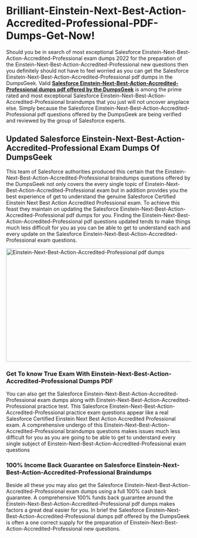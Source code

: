 # Brilliant-Einstein-Next-Best-Action-Accredited-Professional-PDF-Dumps-Get-Now!
<p>Should you be in search of most exceptional Salesforce Einstein-Next-Best-Action-Accredited-Professional exam dumps 2022 for the preparation of the Einstein-Next-Best-Action-Accredited-Professional new questions then you definitely should not have to feel worried as you can get the Salesforce Einstein-Next-Best-Action-Accredited-Professional pdf dumps in the DumpsGeek. Valid <strong><a href="https://www.dumpsgeek.com/Einstein-Next-Best-Action-Accredited-Professional-pdf-dumps.html">Salesforce Einstein-Next-Best-Action-Accredited-Professional dumps pdf offered by the DumpsGeek</a></strong> is among the prime rated and most exceptional Salesforce Einstein-Next-Best-Action-Accredited-Professional braindumps that you just will not uncover anyplace else. Simply because the Salesforce Einstein-Next-Best-Action-Accredited-Professional pdf questions offered by the DumpsGeek are being verified and reviewed by the group of Salesforce experts.</p>
<h2><strong>Updated Salesforce Einstein-Next-Best-Action-Accredited-Professional Exam Dumps Of DumpsGeek</strong></h2>
<p>This team of Salesforce authorities produced this certain that the Einstein-Next-Best-Action-Accredited-Professional braindumps questions offered by the DumpsGeek not only covers the every single topic of Einstein-Next-Best-Action-Accredited-Professional exam but in addition provides you the best experience of get to understand the genuine Salesforce Certified Einstein Next Best Action Accredited Professional exam. To achieve this feast they maintain on updating the Salesforce Einstein-Next-Best-Action-Accredited-Professional pdf dumps for you. Finding the Einstein-Next-Best-Action-Accredited-Professional pdf questions updated tends to make things much less difficult for you as you can be able to get to understand each and every update on the Salesforce Einstein-Next-Best-Action-Accredited-Professional exam questions.</p>
<p><a href="https://www.dumpsgeek.com/Einstein-Next-Best-Action-Accredited-Professional-pdf-dumps.html"><img src="https://gcdnb.pbrd.co/images/QJW0vNaqjJqX.jpg?o=1" alt="Einstein-Next-Best-Action-Accredited-Professional pdf dumps" width="550" height="309" /></a></p>
<h3><strong>Get To know True Exam With Einstein-Next-Best-Action-Accredited-Professional Dumps PDF</strong></h3>
<p>You can also get the Salesforce Einstein-Next-Best-Action-Accredited-Professional exam dumps along with Einstein-Next-Best-Action-Accredited-Professional practice test. This Salesforce Einstein-Next-Best-Action-Accredited-Professional practice exam questions appear like a real Salesforce Certified Einstein Next Best Action Accredited Professional exam. A comprehensive undergo of this Einstein-Next-Best-Action-Accredited-Professional braindumps questions makes issues much less difficult for you as you are going to be able to get to understand every single subject of Einstein-Next-Best-Action-Accredited-Professional exam questions</p>
<h3>100% Income Back Guarantee on Salesforce Einstein-Next-Best-Action-Accredited-Professional Braindumps</h3>
<p>Beside all these you may also get the Salesforce Einstein-Next-Best-Action-Accredited-Professional exam dumps using a full 100% cash back guarantee. A comprehensive 100% funds back guarantee around the Einstein-Next-Best-Action-Accredited-Professional pdf dumps makes factors a great deal easier for you. In brief the Salesforce Einstein-Next-Best-Action-Accredited-Professional dumps pdf offered by the DumpsGeek is often a one correct supply for the preparation of Einstein-Next-Best-Action-Accredited-Professional new questions.</p>
